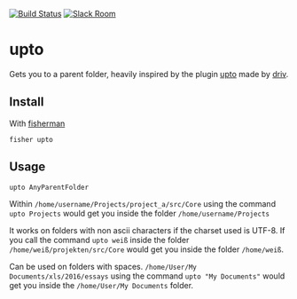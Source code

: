 [![Build Status][travis-badge]][travis-link]
[![Slack Room][slack-badge]][slack-link]

# upto

Gets you to a parent folder, heavily inspired by the plugin [upto](https://github.com/driv/upto) made by [driv](https://github.com/driv).

## Install

With [fisherman]

```
fisher upto
```

## Usage

```fish
upto AnyParentFolder
```

Within `/home/username/Projects/project_a/src/Core` using the command `upto Projects` would get you inside the folder `/home/username/Projects`

It works on folders with non ascii characters if the charset used is UTF-8. If you call the command `upto weiß` inside the folder `/home/weiß/projekten/src/Core` would get you inside the folder `/home/weiß`.

Can be used on folders with spaces. `/home/User/My Documents/xls/2016/essays` using the command `upto "My Documents"` would get you inside the `/home/User/My Documents` folder.

[travis-link]: https://travis-ci.org/fisherman/upto
[travis-badge]: https://img.shields.io/travis/fisherman/upto.svg
[slack-link]: https://fisherman-wharf.herokuapp.com
[slack-badge]: https://fisherman-wharf.herokuapp.com/badge.svg
[fisherman]: https://github.com/fisherman/fisherman
